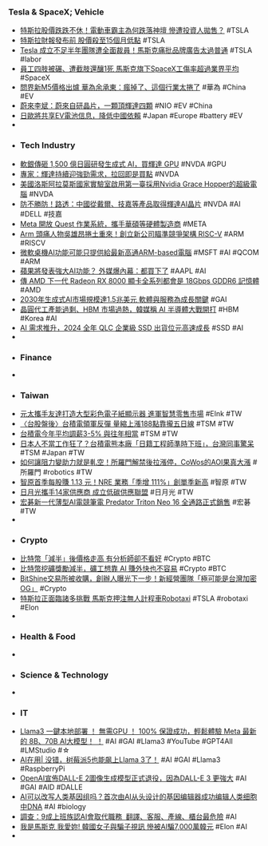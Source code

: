 ### Tesla & SpaceX; Vehicle
- [特斯拉股價跌跌不休！電動車霸主為何跌落神壇 慘遭投資人拋售？](https://www.wealth.com.tw/articles/4eddcc45-9fe2-4e73-9b2b-78b9a4b32e65) #TSLA
- [特斯拉財報發布前 股價殺至15個月低點](https://m.cnyes.com/news/id/5532778) #TSLA
- [Tesla 成立不足半年團隊遭全面裁員！馬斯克痛批品牌廣告太過普通](https://auto.ltn.com.tw/news/25492/3) #TSLA #labor
- [員工四肢被碾、遭截肢還釀1死 馬斯克旗下SpaceX工傷率超過業界平均](https://udn.com/news/story/6811/7918425) #SpaceX
- [問界新M5價格出爐 華為余承東：瘋掉了、這個行業太捲了](https://news.cnyes.com/news/id/5533647) #華為 #China #EV
- [蔚來李斌：蔚來自研晶片，一顆頂輝達四顆](https://hao.cnyes.com/post/81790) #NIO #EV #China
- [日歐將共享EV電池信息，降低中國依賴](https://zh.cn.nikkei.com/industry/icar/55418-2024-04-23-09-24-23.html) #Japan #Europe #battery #EV
-
- ### Tech Industry
- [軟銀傳砸 1,500 億日圓研發生成式 AI，買輝達 GPU](https://technews.tw/2024/04/23/softbank-ai-gpu/) #NVDA #GPU
- [專家：輝達持續迎強勁需求，拉回即是買點](https://finance.technews.tw/2024/04/23/nvidias-sharp-stock-selloff-sparks-this-analysts-call-to-buy-the-dip/) #NVDA
- [美國洛斯阿拉莫斯國家實驗室啟用第一臺採用Nvidia Grace Hopper的超級電腦](https://www.ithome.com.tw/news/162463) #NVDA
- [防不勝防！路透：中國從戴爾、技嘉等產品取得輝達AI晶片](https://tw.news.yahoo.com/防不勝防-路透-中國從戴爾-技嘉等產品取得輝達ai晶片-051756811.html) #NVDA #AI #DELL #技嘉
- [Meta 開放 Quest 作業系統，攜手華碩等硬體製造商](https://technews.tw/2024/04/23/meta-open-quest-os/) #META
- [Arm 頭痛人物吳雄昂捲土重來！創立新公司瞄準競爭架構 RISC-V](https://technews.tw/2024/04/22/arm-china-ex-ceo-build-new-factory/) #ARM #RISCV
- [微軟桌機AI功能可能只提供給最新高通ARM-based電腦](https://www.ithome.com.tw/news/162452) #MSFT #AI #QCOM #ARM
- [蘋果將發表強大AI功能？ 外媒爆內幕：都買下了](https://www.chinatimes.com/realtimenews/20240423002154-260410) #AAPL #AI
- [傳 AMD 下一代 Radeon RX 8000 顯卡全系列都會是 18Gbps GDDR6 記憶體](https://www.kocpc.com.tw/archives/544022) #AMD
- [2030年生成式AI市場規模達1.5兆美元 軟體與服務為成長關鍵](https://news.cnyes.com/news/id/5533708) #GAI
- [晶圓代工產能過剩、HBM 市場過熱，韓媒稱 AI 半導體大戰開打](https://technews.tw/2024/04/23/ai-semiconductor-wars/) #HBM #Korea #AI
- [AI 需求推升，2024 全年 QLC 企業級 SSD 出貨位元高速成長](https://finance.technews.tw/2024/04/23/ai-2024-qlc-enterprise-ssd/) #SSD #AI
-
- ### Finance
-
- ### Taiwan
- [元太攜手友達打造大型彩色電子紙顯示器 進軍智慧零售市場](https://news.cnyes.com/news/id/5533411) #EInk #TW
- [〈台股盤後〉台積電領軍反彈 量縮上漲188點靠攏五日線](https://news.cnyes.com/news/id/5533410) #TSM #TW
- [台積電今年平均調薪3-5% 與往年相當](https://news.cnyes.com/news/id/5532556) #TSM #TW
- [日本人不當工作狂了？台積電熊本廠「日籍工程師準時下班」，台灣同事驚呆](https://cava.tw/lifestyle/design&gadgets/250649) #TSM #Japan #TW
- [如何讓阻力變助力就是軋空！所羅門解禁後拉漲停，CoWos的AOI果真大漲](https://news.cnyes.com/news/id/5533600) #所羅門 #robotics #TW
- [智原首季每股賺 1.13 元！NRE 業務「季增 111%」創單季新高](https://finance.technews.tw/2024/04/23/faraday-2024-financial-report/) #智原 #TW
- [日月光攜手14家供應商 成立低碳供應聯盟](https://news.cnyes.com/news/id/5533037) #日月光 #TW
- [宏碁新一代薄型AI電競筆電 Predator Triton Neo 16 全通路正式銷售](https://news.xfastest.com/acer/139379/aipredator-triton-neo-16/) #宏碁 #TW
-
- ### Crypto
- [比特幣「減半」後價格走高 有分析師卻不看好](https://news.cnyes.com/news/id/5532578) #Crypto #BTC
- [比特幣挖礦獎勵減半，礦工想靠 AI 賺外快也不容易](https://technews.tw/2024/04/23/bitcoin-mining-halving-miners-turn-to-ai/) #Crypto #BTC
- [BitShine交易所被收購，創辦人曝光下一步！新經營團隊「極可能是台灣加密OG」](https://www.blocktempo.com/more-details-on-the-acquisition-of-the-taiwanese-cryptocurrency-exchange-bitshine/) #Crypto
- [特斯拉正面臨諸多挑戰 馬斯克押注無人計程車Robotaxi](https://m.cnyes.com/news/id/5533381) #TSLA #robotaxi #Elon
-
- ### Health & Food
-
- ### Science & Technology
-
- ### IT
- [Llama3 一鍵本地部署 ！ 無需GPU ！ 100% 保證成功，輕鬆體驗 Meta 最新的 8B、70B AI大模型！ ！](https://www.youtube.com/watch?v=NP0s7T9Mou8) #AI #GAI #Llama3 #YouTube #GPT4All #LMStudio #☆
- [AI在用| 没错，树莓派5也能飙上Llama 3了！](https://www.jiqizhixin.com/articles/2024-04-23-6) #AI #GAI #Llama3 #RaspberryPi
- [OpenAI宣佈DALL-E 2圖像生成模型正式退役，因為DALL-E 3 更強大](https://www.techbang.com/posts/114789-openaidall-e-2dall-e-3) #AI #GAI #AID #DALLE
- [AI可以改写人类基因组吗？首次由AI从头设计的基因编辑器成功编辑人类细胞中DNA](https://www.jiqizhixin.com/articles/2024-04-23) #AI #biology
- [調查：9成上班族認AI會取代職務  翻譯、客服、產線、櫃台最危險](https://www.rti.org.tw/news/view/id/2203547) #AI
- [我是馬斯克 我愛妳! 韓國女子與騙子視訊 慘被AI騙7,000萬韓元](https://today.line.me/tw/v2/article/rmal5lw) #Elon #AI
-